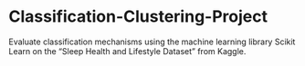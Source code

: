 # Classification-Clustering-Project
Evaluate classification mechanisms using the machine learning library Scikit Learn on the “Sleep Health and Lifestyle Dataset” from Kaggle. 
